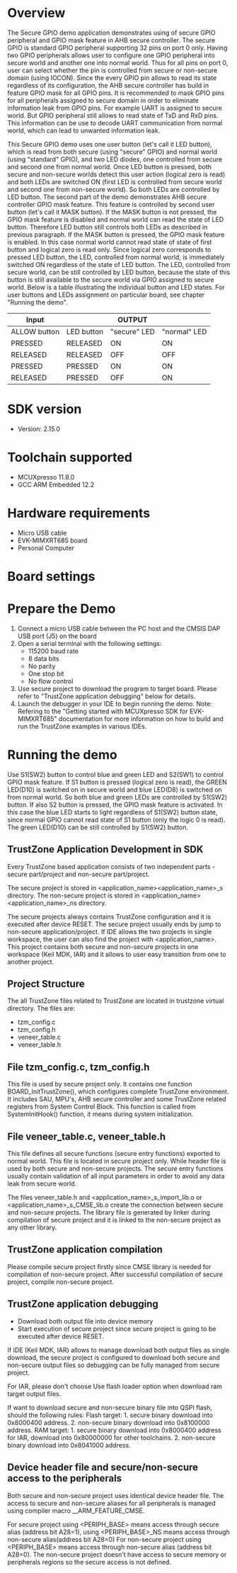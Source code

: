 Overview
========
The Secure GPIO demo application demonstrates using of secure GPIO peripheral and GPIO mask feature in
AHB secure controller. The secure GPIO is standard GPIO peripheral supporting 32 pins on port 0 only.
Having two GPIO peripherals allows user to configure one GPIO peripheral into secure world and another
one into normal world. Thus for all pins on port 0, user can select whether the pin is controlled
from secure or non-secure domain (using IOCON).
Since the every GPIO pin allows to read its state regardless of its configuration, the AHB secure
controller has build in feature GPIO mask for all GPIO pins. It is recommended to mask GPIO pins
for all peripherals assigned to secure domain in order to eliminate information leak from GPIO pins.
For example UART is assigned to secure world. But GPIO peripheral still allows to read state of
TxD and RxD pins. This information can be use to decode UART communication from normal world, which
can lead to unwanted information leak. 

This Secure GPIO demo uses one user button (let's call it LED button), which is read from both secure
(using "secure" GPIO) and normal world (using "standard" GPIO), and two LED diodes, one controlled from
secure and second one from normal world. Once LED button is pressed, both secure and non-secure
worlds detect this user action (logical zero is read) and both LEDs are switched ON (first LED is controlled
from secure world and second one from non-secure world). So both LEDs are controlled by LED button.
The second part of the demo demonstrates AHB secure controller GPIO mask feature. This feature is
controlled by second user button (let's call it MASK button). If the MASK button is not pressed, the GPIO
mask feature is disabled and normal world can read the state of LED button. Therefore LED button still
controls both LEDs as described in previous paragraph.
If the MASK button is pressed, the GPIO mask feature is enabled. In this case normal world cannot read
state of state of first button and logical zero is read only. Since logical zero corresponds to pressed LED
button, the LED, controlled from normal world, is immediately switched ON regardless of the state of LED
button. The LED, controlled from secure world, can be still controlled by LED button, because the state of
this button is still available to the secure world via GPIO assigned to secure world. Below is a table
illustrating the individual button and LED states.
For user buttons and LEDs assignment on particular board, see chapter "Running the demo".

| Input        |            | OUTPUT       |              |
|--------------|------------|--------------|--------------|
| ALLOW button | LED button | "secure" LED | "normal" LED |
| PRESSED      | RELEASED   | ON           | ON           |
| RELEASED     | RELEASED   | OFF          | OFF          |
| PRESSED      | PRESSED    | ON           | ON           |
| RELEASED     | PRESSED    | OFF          | ON           |

SDK version
===========
- Version: 2.15.0

Toolchain supported
===================
- MCUXpresso  11.8.0
- GCC ARM Embedded  12.2

Hardware requirements
=====================
- Micro USB cable
- EVK-MIMXRT685 board
- Personal Computer

Board settings
==============

Prepare the Demo
================
1.  Connect a micro USB cable between the PC host and the CMSIS DAP USB port (J5) on the board
2.  Open a serial terminal with the following settings:
    - 115200 baud rate
    - 8 data bits
    - No parity
    - One stop bit
    - No flow control
3.  Use secure project to download the program to target board. Please refer to "TrustZone application debugging" below for details.
4.  Launch the debugger in your IDE to begin running the demo.
Note: Refering to the "Getting started with MCUXpresso SDK for EVK-MIMXRT685" documentation for more information
      on how to build and run the TrustZone examples in various IDEs.

Running the demo
================
Use S1(SW2) button to control blue and green LED and S2(SW1) to control GPIO mask feature.
If S1 button is pressed (logical zero is read), the GREEN LED(D10) is switched on in secure world
and blue LED(D8) is switched on from normal world. So both blue and green LEDs are controlled by S1(SW2) button.
If also S2 button is pressed, the GPIO mask feature is activated. In this case the blue LED starts to light
regardless of S1(SW2) button state, since normal GPIO cannot read state of S1 button (only the logic 0 is read). 
The green LED(D10) can be still controlled by S1(SW2) button.

TrustZone Application Development in SDK
----------------------------------------
Every TrustZone based application consists of two independent parts - secure part/project and non-secure part/project.

The secure project is stored in <application_name>\<application_name>_s directory.
The non-secure project is stored in <application_name>\<application_name>_ns directory. 

The secure projects always contains TrustZone configuration and it is executed after device RESET. The secure project usually
ends by jump to non-secure application/project.
If IDE allows the two projects in single workspace, the user can also find the project with <application_name>.
This project contains both secure and non-secure projects in one workspace (Keil MDK, IAR) and it allows to user easy transition from
one to another project.

Project Structure
-----------------
The all TrustZone files related to TrustZone are located in trustzone virtual directory. The files are:

- tzm_config.c
- tzm_config.h
- veneer_table.c
- veneer_table.h

File tzm_config.c, tzm_config.h
-------------------------------
This file is used by secure project only. It contains one function BOARD_InitTrustZone(), which configures complete TrustZone
environment. It includes SAU, MPU's, AHB secure controller and some TrustZone related registers from System Control Block.
This function is called from SystemInitHook() function, it means during system initialization.

File veneer_table.c, veneer_table.h
----------------------------------
This file defines all secure functions (secure entry functions) exported to normal world. This file is located in secure
project only. While header file is used by both secure and non-secure projects. The secure entry functions usually contain
validation of all input parameters in order to avoid any data leak from secure world.

The files veneer_table.h and <application_name>_s_import_lib.o or <application_name>_s_CMSE_lib.o create the connection
between secure and non-secure projects. The library file is generated by linker during compilation of secure project and
it is linked to the non-secure project as any other library.

TrustZone application compilation
---------------------------------
Please compile secure project firstly since CMSE library is needed for compilation of non-secure project.
After successful compilation of secure project, compile non-secure project.

TrustZone application debugging
-------------------------------
- Download both output file into device memory
- Start execution of secure project since secure project is going to be executed after device RESET.

If IDE (Keil MDK, IAR) allows to manage download both output files as single download, the secure project
is configured to download both secure and non-secure output files so debugging can be fully managed
from secure project.

For IAR, please don't choose Use flash loader option when download ram target output files.

If want to download secure and non-secure binary file into QSPI flash, should the following rules:
Flash target:
    1. secure binary download into 0x8000400 address.
    2. non-secure binary download into 0x8100000 address.
RAM target:
    1. secure binary download into 0x8000400 address for IAR, download into 0x80000000 for other toolchains.
    2. non-secure binary download into 0x8041000 address.

Device header file and secure/non-secure access to the peripherals
------------------------------------------------------------------
Both secure and non-secure project uses identical device header file. The access to secure and non-secure aliases for all peripherals
is managed using compiler macro __ARM_FEATURE_CMSE.

For secure project using <PERIPH_BASE> means access through secure alias (address bit A28=1), 
using <PERIPH_BASE>_NS means access through non-secure alias(address bit A28=0)
For non-secure project using <PERIPH_BASE> means access through non-secure alias (address bit A28=0). 
The non-secure project doesn't have access to secure memory or peripherals regions so the secure access is not defined.
